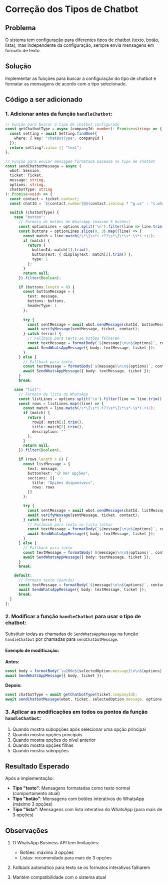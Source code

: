 # Correção dos Tipos de Chatbot

## Problema
O sistema tem configuração para diferentes tipos de chatbot (texto, botão, lista), mas independente da configuração, sempre envia mensagens em formato de texto.

## Solução
Implementar as funções para buscar a configuração do tipo de chatbot e formatar as mensagens de acordo com o tipo selecionado.

## Código a ser adicionado

### 1. Adicionar antes da função `handleChatbot`:

```typescript
// Função para buscar o tipo de chatbot configurado
const getChatbotType = async (companyId: number): Promise<string> => {
  const setting = await Setting.findOne({
    where: { key: "chatBotType", companyId }
  });
  return setting?.value || "text";
};

// Função para enviar mensagem formatada baseada no tipo de chatbot
const sendChatbotMessage = async (
  wbot: Session,
  ticket: Ticket,
  message: string,
  options: string,
  chatbotType: string
): Promise<void> => {
  const contact = ticket.contact;
  const chatId = `${contact.number}@${contact.isGroup ? "g.us" : "s.whatsapp.net"}`;

  switch (chatbotType) {
    case "button":
      // Formato de botões do WhatsApp (máximo 3 botões)
      const optionLines = options.split('\n').filter(line => line.trim() && line.includes('*['));
      const buttons = optionLines.slice(0, 3).map((line) => {
        const match = line.match(/\*\[\s*(.+?)\s*\]\*\s*-\s*(.+)/);
        if (match) {
          return {
            buttonId: match[1].trim(),
            buttonText: { displayText: match[2].trim() },
            type: 1
          };
        }
        return null;
      }).filter(Boolean);

      if (buttons.length > 0) {
        const buttonMessage = {
          text: message,
          buttons: buttons,
          headerType: 1
        };
        
        try {
          const sentMessage = await wbot.sendMessage(chatId, buttonMessage);
          await verifyMessage(sentMessage, ticket, contact);
        } catch (error) {
          // Fallback para texto se botões falharem
          const textMessage = formatBody(`${message}\n\n${options}`, contact);
          await SendWhatsAppMessage({ body: textMessage, ticket });
        }
      } else {
        // Fallback para texto
        const textMessage = formatBody(`${message}\n\n${options}`, contact);
        await SendWhatsAppMessage({ body: textMessage, ticket });
      }
      break;

    case "list":
      // Formato de lista do WhatsApp
      const listLines = options.split('\n').filter(line => line.trim() && line.includes('*['));
      const rows = listLines.map((line) => {
        const match = line.match(/\*\[\s*(.+?)\s*\]\*\s*-\s*(.+)/);
        if (match) {
          return {
            rowId: match[1].trim(),
            title: match[2].trim(),
            description: ""
          };
        }
        return null;
      }).filter(Boolean);

      if (rows.length > 0) {
        const listMessage = {
          text: message,
          buttonText: "📋 Ver opções",
          sections: [{
            title: "Opções disponíveis",
            rows: rows
          }]
        };

        try {
          const sentMessage = await wbot.sendMessage(chatId, listMessage);
          await verifyMessage(sentMessage, ticket, contact);
        } catch (error) {
          // Fallback para texto se lista falhar
          const textMessage = formatBody(`${message}\n\n${options}`, contact);
          await SendWhatsAppMessage({ body: textMessage, ticket });
        }
      } else {
        // Fallback para texto
        const textMessage = formatBody(`${message}\n\n${options}`, contact);
        await SendWhatsAppMessage({ body: textMessage, ticket });
      }
      break;

    default:
      // Formato texto (padrão)
      const textMessage = formatBody(`${message}\n\n${options}`, contact);
      await SendWhatsAppMessage({ body: textMessage, ticket });
      break;
  }
};
```

### 2. Modificar a função `handleChatbot` para usar o tipo de chatbot:

Substituir todas as chamadas de `SendWhatsAppMessage` na função `handleChatbot` por chamadas para `sendChatbotMessage`.

#### Exemplo de modificação:

**Antes:**
```typescript
const body = formatBody(`\u200e${selectedOption.message}\n\n${options}`, ticket.contact);
await SendWhatsAppMessage({ body, ticket });
```

**Depois:**
```typescript
const chatbotType = await getChatbotType(ticket.companyId);
await sendChatbotMessage(wbot, ticket, selectedOption.message, options, chatbotType);
```

### 3. Aplicar as modificações em todos os pontos da função `handleChatbot`:

1. Quando mostra subopções após selecionar uma opção principal
2. Quando mostra opções principais
3. Quando mostra opções do nível anterior
4. Quando mostra opções filhas
5. Quando mostra subopções

## Resultado Esperado

Após a implementação:

- **Tipo "texto"**: Mensagens formatadas como texto normal (comportamento atual)
- **Tipo "botão"**: Mensagens com botões interativos do WhatsApp (máximo 3 opções)
- **Tipo "lista"**: Mensagens com lista interativa do WhatsApp (para mais de 3 opções)

## Observações

1. O WhatsApp Business API tem limitações:
   - Botões: máximo 3 opções
   - Listas: recomendado para mais de 3 opções
   
2. Fallback automático para texto se os formatos interativos falharem

3. Mantém compatibilidade com o sistema atual
